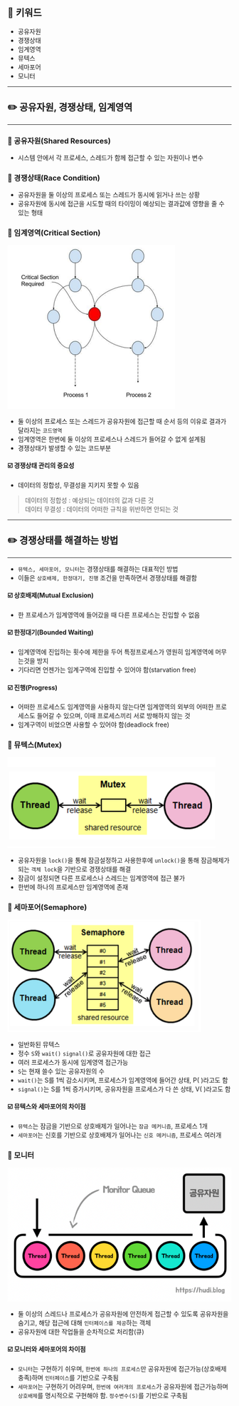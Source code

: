 ## 📓 키워드

- 공유자원
- 경쟁상태
- 임계영역
- 뮤텍스
- 세마포어
- 모니터

---

## ✏️ 공유자원, 경쟁상태, 임계영역

---

### 💭 공유자원(Shared Resources)

- 시스템 안에서 각 프로세스, 스레드가 함께 접근할 수 있는 자원이나 변수

### 💭 경쟁상태(Race Condition)

- 공유자원을 둘 이상의 프로세스 또는 스레드가 동시에 읽거나 쓰는 상황
- 공유자원에 동시에 접근을 시도할 때의 타이밍이 예상되는 결과값에 영향을 줄 수 있는 형태

### 💭 임계영역(Critical Section)

![img.png](img/임계영역.png)

- 둘 이상의 프로세스 또는 스레드가 공유자원에 접근할 때 순서 등의 이유로 결과가 달라지는 `코드영역`
- 임계영역은 한번에 둘 이상의 프로세스나 스레드가 들어갈 수 없게 설계됨
- 경쟁상태가 발생할 수 있는 코드부분

#### ☑️ 경쟁상태 관리의 중요성

- 데이터의 정합성, 무결성을 지키지 못할 수 있음

> 데이터의 정합성 : 예상되는 데이터의 값과 다른 것<br>
> 데이터 무결성 : 데이터의 어떠한 규칙을 위반하면 안되는 것

---

## ✏️ 경쟁상태를 해결하는 방법

---

- `뮤텍스, 세마포어, 모니터`는 경쟁상태를 해결하는 대표적인 방법
- 이들은 `상호배제, 한정대기, 진행` 조건을 만족하면서 경쟁상태를 해결함

#### ☑️ 상호배제(Mutual Exclusion)

- 한 프로세스가 임계영역에 들어갔을 때 다른 프로세스는 진입할 수 없음

#### ☑️ 한정대기(Bounded Waiting)

- 임계영역에 진입하는 횟수에 제한을 두어 특정프로세스가 영원히 임계영역에 머무는것을 방지
- 기다리면 언젠가는 임계구역에 진입할 수 있어야 함(starvation free)

#### ☑️ 진행(Progress)

- 어떠한 프로세스도 임계영역을 사용하지 않는다면 임계영역의 외부의 어떠한 프로세스도 들어갈 수 있으며, 이때 프로세스끼리 서로 방해하지 않는 것
- 임계구역이 비었으면 사용할 수 있어야 함(deadlock free)

### 💭 뮤텍스(Mutex)

![img.png](img/뮤텍스.png)

- 공유자원을 `lock()`을 통해 잠금설정하고 사용한후에 `unlock()`을 통해 잠금해제가 되는 `객체 lock`을 기반으로 경쟁상태를 해결
- 잠금이 설정되면 다른 프로세스나 스레드는 임계영역에 접근 불가
- 한번에 하나의 프로세스만 임계영역에 존재

### 💭 세마포어(Semaphore)

![img.png](img/세마포어.png)

- 일반화된 뮤텍스
- 정수 `S`와 `wait()` `signal()`로 공유자원에 대한 접근
- 여러 프로세스가 동시에 임계영역 접근가능
- `S`는 현재 쓸수 있는 공유자원의 수
- `wait()`는 S를 1씩 감소시키며, 프로세스가 임계영역에 들어간 상태, P( )라고도 함
- `signal()`는 S를 1씩 증가시키며, 공유자원을 프로세스가 다 쓴 상태, V( )라고도 함

#### ☑️ 뮤텍스와 세마포어의 차이점

- `뮤텍스`는 잠금을 기반으로 상호배제가 일어나는 `잠금 메커니즘`, 프로세스 1개
- `세마포어`는 신호를 기반으로 상호배제가 일어나는 `신호 메커니즘`, 프로세스 여러개

### 💭 모니터

![img.png](img/모니터큐.png)

- 둘 이상의 스레드나 프로세스가 공유자원에 안전하게 접근할 수 있도록 공유자원을 숨기고, 해당 접근에 대해 `인터페이스를 제공`하는 객체
- 공유자원에 대한 작업들을 순차적으로 처리함(큐)

#### ☑️ 모니터와 세마포어의 차이점
- `모니터`는 구현하기 쉬우며, `한번에 하나의 프로세스`만 공유자원에 접근가능(상호배제 충족)하며 `인터페이스`를 기반으로 구축됨
- `세마포어`는 구현하기 어려우며, `한번에 여러개의 프로세스`가 공유자원에 접근가능하며 `상호배제`를 명시적으로 구현해야 함. `정수변수(S)`를 기반으로 구축됨